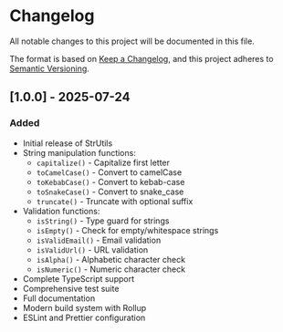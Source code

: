 # Changelog

All notable changes to this project will be documented in this file.

The format is based on [Keep a Changelog](https://keepachangelog.com/en/1.0.0/),
and this project adheres to [Semantic Versioning](https://semver.org/spec/v2.0.0.html).

## [1.0.0] - 2025-07-24

### Added

- Initial release of StrUtils
- String manipulation functions:
  - `capitalize()` - Capitalize first letter
  - `toCamelCase()` - Convert to camelCase
  - `toKebabCase()` - Convert to kebab-case
  - `toSnakeCase()` - Convert to snake_case
  - `truncate()` - Truncate with optional suffix
- Validation functions:
  - `isString()` - Type guard for strings
  - `isEmpty()` - Check for empty/whitespace strings
  - `isValidEmail()` - Email validation
  - `isValidUrl()` - URL validation
  - `isAlpha()` - Alphabetic character check
  - `isNumeric()` - Numeric character check
- Complete TypeScript support
- Comprehensive test suite
- Full documentation
- Modern build system with Rollup
- ESLint and Prettier configuration
